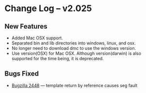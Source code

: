 <h1>Change Log &ndash; v2.025</h1>

<h2 id="new-features">New Features</h2>

* Added Mac OSX support.
* Separated bin and lib directories into windows, linux, and osx.
* No longer need to download dmc to use the windows version.
* Use version(OSX) for Mac OSX. Although version(darwin) is also supported for
  the time being, it is deprecated.

<h2 id="bugs-fixed">Bugs Fixed</h2>

* [Bugzilla 2448](/bug/2448) &mdash; template return by reference causes seg fault
